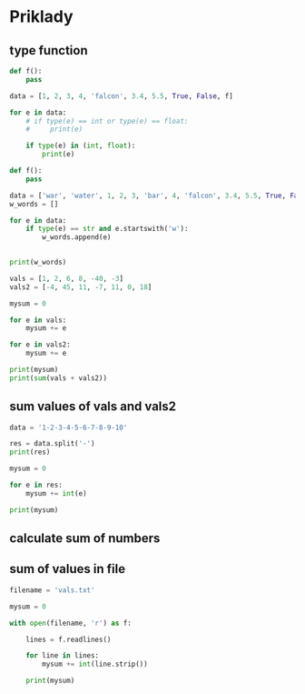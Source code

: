 # Priklady

## type function

```python
def f():
    pass

data = [1, 2, 3, 4, 'falcon', 3.4, 5.5, True, False, f]

for e in data:
    # if type(e) == int or type(e) == float:
    #     print(e)

    if type(e) in (int, float):
        print(e)
```

```python
def f():
    pass

data = ['war', 'water', 1, 2, 3, 'bar', 4, 'falcon', 3.4, 5.5, True, False, 'warm', f]
w_words = []

for e in data:
    if type(e) == str and e.startswith('w'):
        w_words.append(e)

        
print(w_words)
```


```python
vals = [1, 2, 6, 8, -40, -3]
vals2 = [-4, 45, 11, -7, 11, 0, 18]

mysum = 0

for e in vals:
    mysum += e

for e in vals2:
    mysum += e

print(mysum)
print(sum(vals + vals2))
```

## sum values of vals and vals2

```python
data = '1-2-3-4-5-6-7-8-9-10'

res = data.split('-')
print(res)

mysum = 0

for e in res:
    mysum += int(e)

print(mysum)
```

## calculate sum of numbers

## sum of values in file

```python
filename = 'vals.txt'

mysum = 0

with open(filename, 'r') as f:

    lines = f.readlines()

    for line in lines:
        mysum += int(line.strip())

    print(mysum)
```

